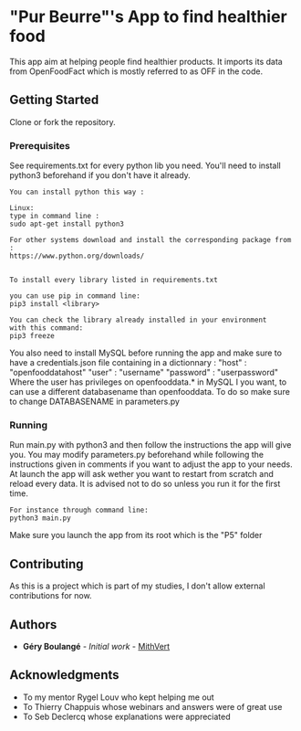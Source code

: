 # "Pur Beurre"'s App to find healthier food

This app aim at helping people find healthier products.
It imports its data from OpenFoodFact which is mostly referred to as OFF in the
code.

## Getting Started

Clone or fork the repository.

### Prerequisites

See requirements.txt for every python lib you need.
You'll need to install python3 beforehand if you don't have it already.


```
You can install python this way :

Linux:
type in command line :
sudo apt-get install python3

For other systems download and install the corresponding package from :
https://www.python.org/downloads/


To install every library listed in requirements.txt

you can use pip in command line:
pip3 install <library>

You can check the library already installed in your environment
with this command:
pip3 freeze
```

You also need to install MySQL before running the app and make sure to have a
credentials.json file containing in a dictionnary :
"host" : "openfooddatahost"
"user" : "username"
"password" : "userpassword"
Where the user has privileges on openfooddata.* in MySQL
I you want, to can use a different databasename than openfooddata.
To do so make sure to change DATABASENAME in parameters.py

### Running

Run main.py with python3 and then follow the instructions the app will give you.
You may modify parameters.py beforehand while following the instructions given
in comments if you want to adjust the app to your needs.
At launch the app will ask wether you want to restart from scratch and reload
every data. It is advised not to do so unless you run it for the first time.

```
For instance through command line:
python3 main.py
```

Make sure you launch the app from its root which is the "P5" folder

## Contributing

As this is a project which is part of my studies,
I don't allow external contributions for now.

## Authors

* **Géry Boulangé** - *Initial work* - [MithVert](https://github.com/MithVert)

## Acknowledgments

* To my mentor Rygel Louv who kept helping me out
* To Thierry Chappuis whose webinars and answers were of great use
* To Seb Declercq whose explanations were appreciated
